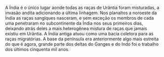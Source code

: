﻿A Índia é o único lugar aonde todas as raças de Urântia foram misturadas, a invasão andita adicionando a última linhagem. Nos planaltos a noroeste da Índia as raças sangiques nasceram, e sem exceção os membros de cada uma penetraram no subcontinente da Índia nos seus primeiros dias, deixando atrás deles a mais heterogênea mistura de raças que jamais existiu em Urântia. A Índia antiga atuou como uma bacia coletora para as raças migratórias. A base da península era anteriormente algo mais estreita do que é agora, grande parte dos deltas do Ganges e do Indo foi o trabalho dos últimos cinquenta mil anos.